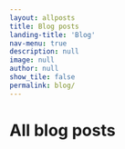 ```yaml
---
layout: allposts
title: Blog posts
landing-title: 'Blog'
nav-menu: true
description: null
image: null
author: null
show_tile: false
permalink: blog/
---
```


<h1>All blog posts</h1>
